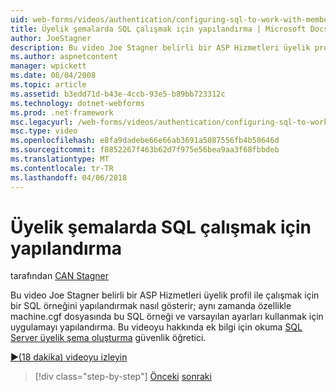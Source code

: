 ```yaml
---
uid: web-forms/videos/authentication/configuring-sql-to-work-with-membership-schemas
title: Üyelik şemalarda SQL çalışmak için yapılandırma | Microsoft Docs
author: JoeStagner
description: Bu video Joe Stagner belirli bir ASP Hizmetleri üyelik profil ile çalışmak için bir SQL örneğini yapılandırmak nasıl gösterir; yanı sıra uygulanacağı Yapılandır...
ms.author: aspnetcontent
manager: wpickett
ms.date: 08/04/2008
ms.topic: article
ms.assetid: b3edd71d-b43e-4ccb-93e5-b89bb723312c
ms.technology: dotnet-webforms
ms.prod: .net-framework
msc.legacyurl: /web-forms/videos/authentication/configuring-sql-to-work-with-membership-schemas
msc.type: video
ms.openlocfilehash: e8fa9dadebe66e66ab3691a5087556fb4b50646d
ms.sourcegitcommit: f8852267f463b62d7f975e56bea9aa3f68fbbdeb
ms.translationtype: MT
ms.contentlocale: tr-TR
ms.lasthandoff: 04/06/2018
---
```

<a name="configuring-sql-to-work-with-membership-schemas"></a>Üyelik şemalarda SQL çalışmak için yapılandırma
====================
tarafından [CAN Stagner](https://github.com/JoeStagner)

Bu video Joe Stagner belirli bir ASP Hizmetleri üyelik profil ile çalışmak için bir SQL örneğini yapılandırmak nasıl gösterir; aynı zamanda özellikle machine.cgf dosyasında bu SQL örneği ve varsayılan ayarları kullanmak için uygulamayı yapılandırma. Bu videoyu hakkında ek bilgi için okuma [SQL Server üyelik şema oluşturma](../../overview/older-versions-security/membership/creating-the-membership-schema-in-sql-server-vb.md) güvenlik öğretici.

[&#9654;(18 dakika) videoyu izleyin](https://channel9.msdn.com/Blogs/ASP-NET-Site-Videos/configuring-sql-to-work-with-membership-schemas)

> [!div class="step-by-step"]
> [Önceki](understanding-aspnet-memberships.md)
> [sonraki](changing-membership-settings-in-the-default-membership-schema.md)

